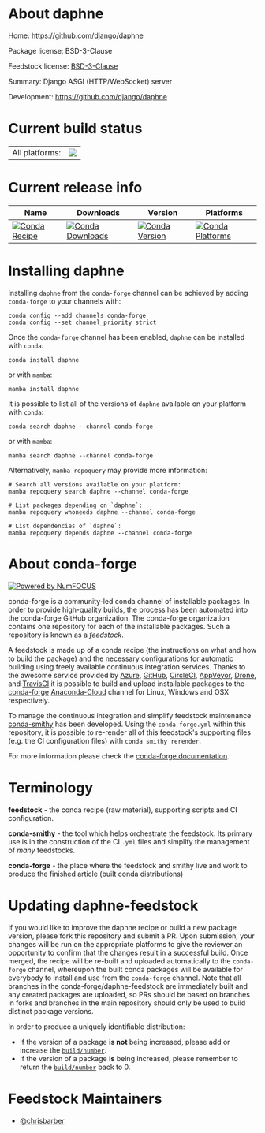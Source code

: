 About daphne
============

Home: https://github.com/django/daphne

Package license: BSD-3-Clause

Feedstock license: [BSD-3-Clause](https://github.com/conda-forge/daphne-feedstock/blob/main/LICENSE.txt)

Summary: Django ASGI (HTTP/WebSocket) server

Development: https://github.com/django/daphne

Current build status
====================


<table><tr><td>All platforms:</td>
    <td>
      <a href="https://dev.azure.com/conda-forge/feedstock-builds/_build/latest?definitionId=9539&branchName=main">
        <img src="https://dev.azure.com/conda-forge/feedstock-builds/_apis/build/status/daphne-feedstock?branchName=main">
      </a>
    </td>
  </tr>
</table>

Current release info
====================

| Name | Downloads | Version | Platforms |
| --- | --- | --- | --- |
| [![Conda Recipe](https://img.shields.io/badge/recipe-daphne-green.svg)](https://anaconda.org/conda-forge/daphne) | [![Conda Downloads](https://img.shields.io/conda/dn/conda-forge/daphne.svg)](https://anaconda.org/conda-forge/daphne) | [![Conda Version](https://img.shields.io/conda/vn/conda-forge/daphne.svg)](https://anaconda.org/conda-forge/daphne) | [![Conda Platforms](https://img.shields.io/conda/pn/conda-forge/daphne.svg)](https://anaconda.org/conda-forge/daphne) |

Installing daphne
=================

Installing `daphne` from the `conda-forge` channel can be achieved by adding `conda-forge` to your channels with:

```
conda config --add channels conda-forge
conda config --set channel_priority strict
```

Once the `conda-forge` channel has been enabled, `daphne` can be installed with `conda`:

```
conda install daphne
```

or with `mamba`:

```
mamba install daphne
```

It is possible to list all of the versions of `daphne` available on your platform with `conda`:

```
conda search daphne --channel conda-forge
```

or with `mamba`:

```
mamba search daphne --channel conda-forge
```

Alternatively, `mamba repoquery` may provide more information:

```
# Search all versions available on your platform:
mamba repoquery search daphne --channel conda-forge

# List packages depending on `daphne`:
mamba repoquery whoneeds daphne --channel conda-forge

# List dependencies of `daphne`:
mamba repoquery depends daphne --channel conda-forge
```


About conda-forge
=================

[![Powered by
NumFOCUS](https://img.shields.io/badge/powered%20by-NumFOCUS-orange.svg?style=flat&colorA=E1523D&colorB=007D8A)](https://numfocus.org)

conda-forge is a community-led conda channel of installable packages.
In order to provide high-quality builds, the process has been automated into the
conda-forge GitHub organization. The conda-forge organization contains one repository
for each of the installable packages. Such a repository is known as a *feedstock*.

A feedstock is made up of a conda recipe (the instructions on what and how to build
the package) and the necessary configurations for automatic building using freely
available continuous integration services. Thanks to the awesome service provided by
[Azure](https://azure.microsoft.com/en-us/services/devops/), [GitHub](https://github.com/),
[CircleCI](https://circleci.com/), [AppVeyor](https://www.appveyor.com/),
[Drone](https://cloud.drone.io/welcome), and [TravisCI](https://travis-ci.com/)
it is possible to build and upload installable packages to the
[conda-forge](https://anaconda.org/conda-forge) [Anaconda-Cloud](https://anaconda.org/)
channel for Linux, Windows and OSX respectively.

To manage the continuous integration and simplify feedstock maintenance
[conda-smithy](https://github.com/conda-forge/conda-smithy) has been developed.
Using the ``conda-forge.yml`` within this repository, it is possible to re-render all of
this feedstock's supporting files (e.g. the CI configuration files) with ``conda smithy rerender``.

For more information please check the [conda-forge documentation](https://conda-forge.org/docs/).

Terminology
===========

**feedstock** - the conda recipe (raw material), supporting scripts and CI configuration.

**conda-smithy** - the tool which helps orchestrate the feedstock.
                   Its primary use is in the construction of the CI ``.yml`` files
                   and simplify the management of *many* feedstocks.

**conda-forge** - the place where the feedstock and smithy live and work to
                  produce the finished article (built conda distributions)


Updating daphne-feedstock
=========================

If you would like to improve the daphne recipe or build a new
package version, please fork this repository and submit a PR. Upon submission,
your changes will be run on the appropriate platforms to give the reviewer an
opportunity to confirm that the changes result in a successful build. Once
merged, the recipe will be re-built and uploaded automatically to the
`conda-forge` channel, whereupon the built conda packages will be available for
everybody to install and use from the `conda-forge` channel.
Note that all branches in the conda-forge/daphne-feedstock are
immediately built and any created packages are uploaded, so PRs should be based
on branches in forks and branches in the main repository should only be used to
build distinct package versions.

In order to produce a uniquely identifiable distribution:
 * If the version of a package **is not** being increased, please add or increase
   the [``build/number``](https://docs.conda.io/projects/conda-build/en/latest/resources/define-metadata.html#build-number-and-string).
 * If the version of a package **is** being increased, please remember to return
   the [``build/number``](https://docs.conda.io/projects/conda-build/en/latest/resources/define-metadata.html#build-number-and-string)
   back to 0.

Feedstock Maintainers
=====================

* [@chrisbarber](https://github.com/chrisbarber/)


